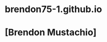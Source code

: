 # brendon75-1.github.io

<!DOCTYPE html>
<html>
    <head>
        <title>CSCE 190: [Brendon Mustachio]</title>
    </head>
    <body>
        <h1>[Brendon Mustachio]</h1>
    </body>
</html>
